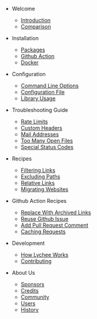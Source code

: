 - Welcome

  - [Introduction](/introduction.md)
  - [Comparison](/comparison.md)

- Installation

  - [Packages](/installation/packages.md)
  - [Github Action](/installation/github-action.md)
  - [Docker](/installation/docker.md)

- Configuration

  - [Command Line Options](/usage/cli.md)
  - [Configuration File](/usage/config.md)
  - [Library Usage](/usage/library.md)

- Troubleshooting Guide

  - [Rate Limits](/troubleshooting/rate-limits.md)
  - [Custom Headers](/troubleshooting/custom-headers.md)
  - [Mail Addresses](/troubleshooting/mail.md)
  - [Too Many Open Files](/troubleshooting/open-files.md)
  - [Special Status Codes](/troubleshooting/status-codes.md)

- Recipes

  - [Filtering Links](/recipes/filtering-links.md)
  - [Excluding Paths](/recipes/excluding-paths.md)
  - [Relative Links](/recipes/relative-links.md)
  - [Migrating Websites](/recipes/migration.md)

- Github Action Recipes

  - [Replace With Archived Links](/github_action_recipes/archived-links.md)
  - [Reuse Github Issue](/github_action_recipes/reuse-issue.md)
  - [Add Pull Request Comment](/github_action_recipes/add-pr-comment.md)
  - [Caching Requests](/github_action_recipes/caching.md)

- Development

  - [How Lychee Works](/how-it-works.md)
  - [Contributing](/contributing.md)

- About Us

  - [Sponsors](/sponsors.md)
  - [Credits](/credits.md)
  - [Community](/community.md)
  - [Users](/users.md)
  - [History](/history.md)
